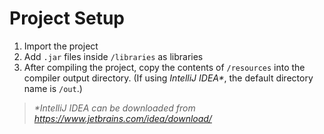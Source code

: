 # Project Setup
1. Import the project
2. Add `.jar` files inside `/libraries` as libraries
3. After compiling the project, copy the contents of `/resources` into the compiler output directory. (If using _IntelliJ IDEA*_, the default directory name is `/out`.)

> _*IntelliJ IDEA can be downloaded from https://www.jetbrains.com/idea/download/_
